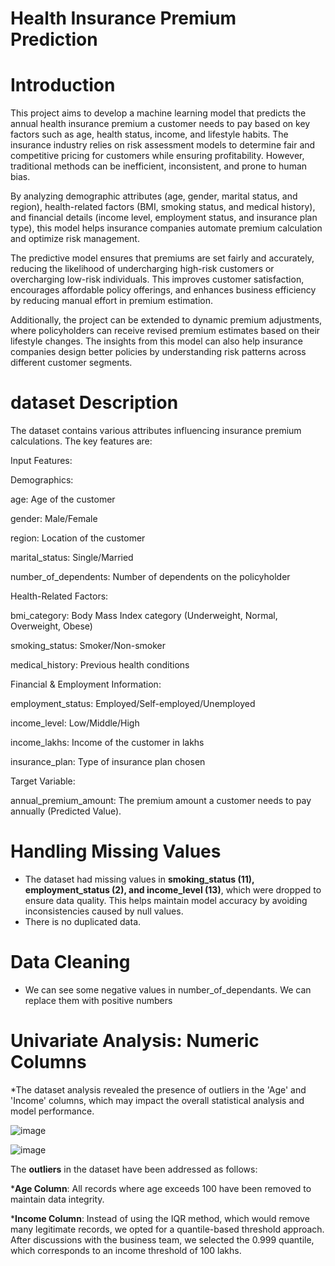 # Health Insurance Premium Prediction
# Introduction
This project aims to develop a machine learning model that predicts the annual health insurance premium a customer needs to pay based on key factors such as age, health status, income, and lifestyle habits. The insurance industry relies on risk assessment models to determine fair and competitive pricing for customers while ensuring profitability. However, traditional methods can be inefficient, inconsistent, and prone to human bias.

By analyzing demographic attributes (age, gender, marital status, and region), health-related factors (BMI, smoking status, and medical history), and financial details (income level, employment status, and insurance plan type), this model helps insurance companies automate premium calculation and optimize risk management.

The predictive model ensures that premiums are set fairly and accurately, reducing the likelihood of undercharging high-risk customers or overcharging low-risk individuals. This improves customer satisfaction, encourages affordable policy offerings, and enhances business efficiency by reducing manual effort in premium estimation.

Additionally, the project can be extended to dynamic premium adjustments, where policyholders can receive revised premium estimates based on their lifestyle changes. The insights from this model can also help insurance companies design better policies by understanding risk patterns across different customer segments.

# dataset Description
The dataset contains various attributes influencing insurance premium calculations. The key features are:

Input Features:

Demographics:

age: Age of the customer

gender: Male/Female

region: Location of the customer

marital_status: Single/Married

number_of_dependents: Number of dependents on the policyholder

Health-Related Factors:

bmi_category: Body Mass Index category (Underweight, Normal, Overweight, Obese)

smoking_status: Smoker/Non-smoker

medical_history: Previous health conditions

Financial & Employment Information:

employment_status: Employed/Self-employed/Unemployed

income_level: Low/Middle/High

income_lakhs: Income of the customer in lakhs

insurance_plan: Type of insurance plan chosen

Target Variable:

annual_premium_amount: The premium amount a customer needs to pay annually (Predicted Value).

# Handling Missing Values
* The dataset had missing values in **smoking_status (11), employment_status (2), and income_level (13)**, which were dropped to ensure data quality. This helps maintain model accuracy by avoiding               
inconsistencies caused by null values.
* There is no duplicated data.

# Data Cleaning
* We can see some negative values in number_of_dependants. We can replace them with positive numbers

# Univariate Analysis: Numeric Columns
*The dataset analysis revealed the presence of outliers in the 'Age' and 'Income' columns, which may impact the overall statistical analysis and model performance.

![image](https://github.com/user-attachments/assets/0ffc1fd4-8f3a-4466-b3d9-2b9ab3bfcd2e)

![image](https://github.com/user-attachments/assets/046a6b73-764f-4a1e-b6da-abbb3c1f0c2f)

The **outliers** in the dataset have been addressed as follows:

***Age Column**: All records where age exceeds 100 have been removed to maintain data integrity.

***Income Column**: Instead of using the IQR method, which would remove many legitimate records, we opted for a quantile-based threshold approach. After discussions with the business team, we selected the 0.999 quantile, which corresponds to an income threshold of 100 lakhs.




    








